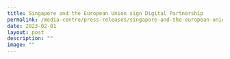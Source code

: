 ```yaml
---
title: Singapore and the European Union sign Digital Partnership
permalink: /media-centre/press-releases/singapore-and-the-european-union-sign-digital-partnership/
date: 2023-02-01
layout: post
description: ""
image: ""
---
```

